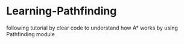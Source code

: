 # Learning-Pathfinding
following  tutorial by clear code to understand how A* works by using Pathfinding module

